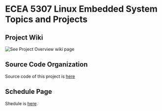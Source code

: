 # ECEA 5307 Linux Embedded System Topics and Projects

## Project Wiki
![See Project Overview wiki page](https://github.com/cu-ecen-aeld/final-project-shotaro12oyama/wiki/ECEA-5307-Linux-Embedded-System-Topics-and-Projects)

## Source Code Organization
Source code of this project is [here](https://github.com/cu-ecen-aeld/final-project-shotaro12oyama)

## Schedule Page
Shedule is [here](https://github.com/users/shotaro12oyama/projects/1).
